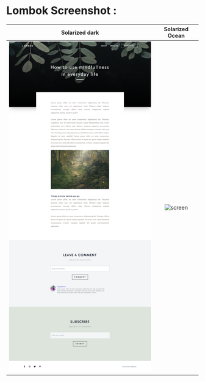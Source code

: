 # Lombok Screenshot : 
Solarized dark             |  Solarized Ocean
:-------------------------:|:-------------------------:
![screen](/home-ss.png)  |  ![screen](/article-ss.png)

